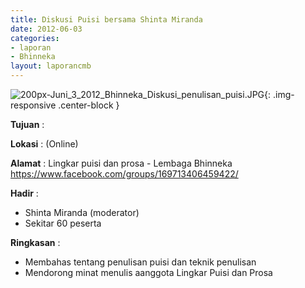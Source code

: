 ```yaml
---
title: Diskusi Puisi bersama Shinta Miranda
date: 2012-06-03
categories:
- laporan
- Bhinneka
layout: laporancmb
---
```

	
![200px-Juni_3_2012_Bhinneka_Diskusi_penulisan_puisi.JPG](/uploads/200px-Juni_3_2012_Bhinneka_Diskusi_penulisan_puisi.JPG){: .img-responsive .center-block }	
	
**Tujuan** :	
	
**Lokasi** :	(Online)
	
**Alamat** : 	Lingkar puisi dan prosa - Lembaga Bhinneka https://www.facebook.com/groups/169713406459422/
		
**Hadir** :	
*	Shinta Miranda (moderator)
*	Sekitar 60 peserta

**Ringkasan** :	
*	Membahas tentang penulisan puisi dan teknik penulisan
*	Mendorong minat menulis aanggota Lingkar Puisi dan Prosa
